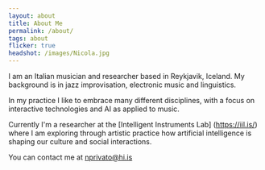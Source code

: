 ```yaml
---
layout: about
title: About Me
permalink: /about/
tags: about
flicker: true
headshot: /images/Nicola.jpg
---
```


I am an Italian musician and researcher based in Reykjavik, Iceland. My background is in jazz improvisation, electronic music and linguistics. 

In my practice I like to embrace many different disciplines, with a focus on interactive technologies and AI as applied to music.

Currently I'm a researcher at the [Intelligent Instruments Lab] (https://iil.is/) where I am exploring through artistic practice how artificial intelligence is shaping our culture and social interactions.

You can contact me at nprivato@hi.is

<style>
.post-header, #talks, #workshops {
  text-align: center; /* Want the About Page header to be in the middle */
}
</style>
